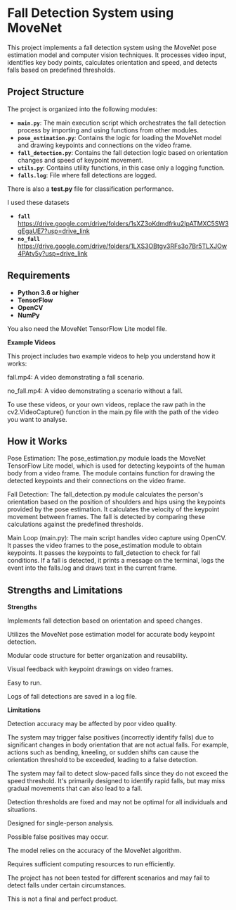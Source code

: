 # Fall Detection System using MoveNet

This project implements a fall detection system using the MoveNet pose estimation model and computer vision techniques. It processes video input, identifies key body points, calculates orientation and speed, and detects falls based on predefined thresholds.

## Project Structure

The project is organized into the following modules:

-   **`main.py`**: The main execution script which orchestrates the fall detection process by importing and using functions from other modules.
-   **`pose_estimation.py`**: Contains the logic for loading the MoveNet model and drawing keypoints and connections on the video frame.
-   **`fall_detection.py`**: Contains the fall detection logic based on orientation changes and speed of keypoint movement.
-   **`utils.py`**: Contains utility functions, in this case only a logging function.
-   **`falls.log`**: File where fall detections are logged.

There is also a **test.py** file for classification performance. 

I used these datasets 

- **`fall`**                          https://drive.google.com/drive/folders/1sXZ3oKdmdfrku2IpATMXC5SW3qEgaUE7?usp=drive_link
- **`no_fall`**                       https://drive.google.com/drive/folders/1LXS3OBtgv3RFs3o7Br5TLXJOw4PAtv5y?usp=drive_link


## Requirements

-   **Python 3.6 or higher**
-   **TensorFlow**
-   **OpenCV**
-   **NumPy**

You also need the MoveNet TensorFlow Lite model file. 

**Example Videos**

This project includes two example videos to help you understand how it works:

fall.mp4: A video demonstrating a fall scenario.

no_fall.mp4: A video demonstrating a scenario without a fall.

To use these videos, or your own videos, replace the raw path in the cv2.VideoCapture() function in the main.py file with the path of the video you want to analyse.


## How it Works

Pose Estimation:
The pose_estimation.py module loads the MoveNet TensorFlow Lite model, which is used for detecting keypoints of the human body from a video frame.
The module contains function for drawing the detected keypoints and their connections on the video frame.

Fall Detection:
The fall_detection.py module calculates the person's orientation based on the position of shoulders and hips using the keypoints provided by the pose estimation.
It calculates the velocity of the keypoint movement between frames.
The fall is detected by comparing these calculations against the predefined thresholds.

Main Loop (main.py):
The main script handles video capture using OpenCV.
It passes the video frames to the pose_estimation module to obtain keypoints.
It passes the keypoints to fall_detection to check for fall conditions.
If a fall is detected, it prints a message on the terminal, logs the event into the falls.log and draws text in the current frame.


## Strengths and Limitations

**Strengths**


Implements fall detection based on orientation and speed changes.

Utilizes the MoveNet pose estimation model for accurate body keypoint detection.

Modular code structure for better organization and reusability.

Visual feedback with keypoint drawings on video frames.

Easy to run.

Logs of fall detections are saved in a log file.

**Limitations**

Detection accuracy may be affected by poor video quality.

The system may trigger false positives (incorrectly identify falls) due to significant changes in body orientation that are not actual falls. For example, actions such as bending, kneeling, or sudden shifts can cause the orientation threshold to be exceeded, leading to a false detection.

The system may fail to detect slow-paced falls since they do not exceed the speed threshold. It's primarily designed to identify rapid falls, but may miss gradual movements that can also lead to a fall.

Detection thresholds are fixed and may not be optimal for all individuals and situations.

Designed for single-person analysis.

Possible false positives may occur.

The model relies on the accuracy of the MoveNet algorithm.

Requires sufficient computing resources to run efficiently.

The project has not been tested for different scenarios and may fail to detect falls under certain circumstances.

This is not a final and perfect product.
